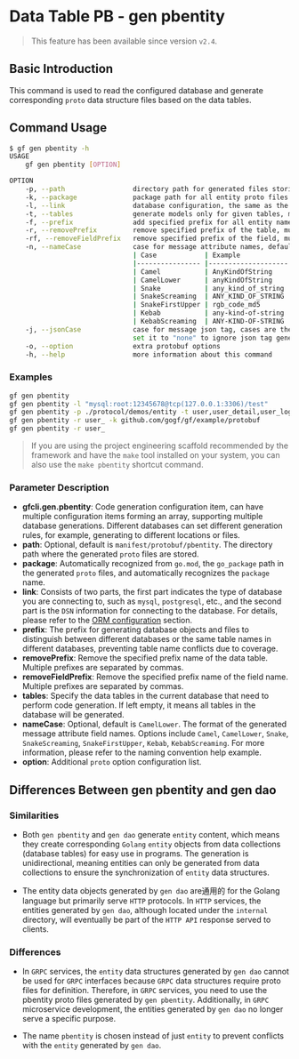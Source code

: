 # Data Table PB - gen pbentity

> This feature has been available since version `v2.4`.

## Basic Introduction

This command is used to read the configured database and generate corresponding `proto` data structure files based on the data tables.

## Command Usage

```bash
$ gf gen pbentity -h
USAGE
    gf gen pbentity [OPTION]

OPTION
    -p, --path                 directory path for generated files storing
    -k, --package              package path for all entity proto files
    -l, --link                 database configuration, the same as the ORM configuration of GoFrame
    -t, --tables               generate models only for given tables, multiple table names separated with ','
    -f, --prefix               add specified prefix for all entity names and entity proto files
    -r, --removePrefix         remove specified prefix of the table, multiple prefix separated with ','
    -rf, --removeFieldPrefix   remove specified prefix of the field, multiple prefix separated with ','
    -n, --nameCase             case for message attribute names, default is "Camel":
                               | Case            | Example            |
                               |---------------- |--------------------|
                               | Camel           | AnyKindOfString    |
                               | CamelLower      | anyKindOfString    | default
                               | Snake           | any_kind_of_string |
                               | SnakeScreaming  | ANY_KIND_OF_STRING |
                               | SnakeFirstUpper | rgb_code_md5       |
                               | Kebab           | any-kind-of-string |
                               | KebabScreaming  | ANY-KIND-OF-STRING |
    -j, --jsonCase             case for message json tag, cases are the same as "nameCase", default "CamelLower".
                               set it to "none" to ignore json tag generating.
    -o, --option               extra protobuf options
    -h, --help                 more information about this command
```

### Examples

```bash
gf gen pbentity
gf gen pbentity -l "mysql:root:12345678@tcp(127.0.0.1:3306)/test"
gf gen pbentity -p ./protocol/demos/entity -t user,user_detail,user_login
gf gen pbentity -r user_ -k github.com/gogf/gf/example/protobuf
gf gen pbentity -r user_
```

> If you are using the project engineering scaffold recommended by the framework and have the `make` tool installed on your system, you can also use the `make pbentity` shortcut command.

### Parameter Description

- **gfcli.gen.pbentity**: Code generation configuration item, can have multiple configuration items forming an array, supporting multiple database generations. Different databases can set different generation rules, for example, generating to different locations or files.
- **path**: Optional, default is `manifest/protobuf/pbentity`. The directory path where the generated `proto` files are stored.
- **package**: Automatically recognized from `go.mod`, the `go_package` path in the generated `proto` files, and automatically recognizes the `package` name.
- **link**: Consists of two parts, the first part indicates the type of database you are connecting to, such as `mysql`, `postgresql`, etc., and the second part is the `DSN` information for connecting to the database. For details, please refer to the [ORM configuration](/docs/core-component/orm/config) section.
- **prefix**: The prefix for generating database objects and files to distinguish between different databases or the same table names in different databases, preventing table name conflicts due to coverage.
- **removePrefix**: Remove the specified prefix name of the data table. Multiple prefixes are separated by commas.
- **removeFieldPrefix**: Remove the specified prefix name of the field name. Multiple prefixes are separated by commas.
- **tables**: Specify the data tables in the current database that need to perform code generation. If left empty, it means all tables in the database will be generated.
- **nameCase**: Optional, default is `CamelLower`. The format of the generated message attribute field names. Options include `Camel`, `CamelLower`, `Snake`, `SnakeScreaming`, `SnakeFirstUpper`, `Kebab`, `KebabScreaming`. For more information, please refer to the naming convention help example.
- **option**: Additional `proto` option configuration list.

## Differences Between gen pbentity and gen dao

### Similarities

- Both `gen pbentity` and `gen dao` generate `entity` content, which means they create corresponding `Golang` `entity` objects from data collections (database tables) for easy use in programs. The generation is unidirectional, meaning entities can only be generated from data collections to ensure the synchronization of `entity` data structures.

- The entity data objects generated by `gen dao` are通用的 for the Golang language but primarily serve `HTTP` protocols. In `HTTP` services, the entities generated by `gen dao`, although located under the `internal` directory, will eventually be part of the `HTTP API` response served to clients.

### Differences

- In `GRPC` services, the `entity` data structures generated by `gen dao` cannot be used for `GRPC` interfaces because `GRPC` data structures require proto files for definition. Therefore, in `GRPC` services, you need to use the pbentity proto files generated by `gen pbentity`. Additionally, in `GRPC` microservice development, the entities generated by `gen dao` no longer serve a specific purpose.

- The name `pbentity` is chosen instead of just `entity` to prevent conflicts with the `entity` generated by `gen dao`.
